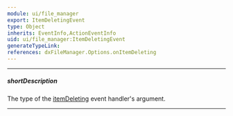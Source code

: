 ```yaml
---
module: ui/file_manager
export: ItemDeletingEvent
type: Object
inherits: EventInfo,ActionEventInfo
uid: ui/file_manager:ItemDeletingEvent
generateTypeLink: 
references: dxFileManager.Options.onItemDeleting
---
```

---
##### shortDescription
The type of the [itemDeleting]({basewidgetpath}/Events/#itemDeleting) event handler's argument.

---
<!-- Description goes here -->